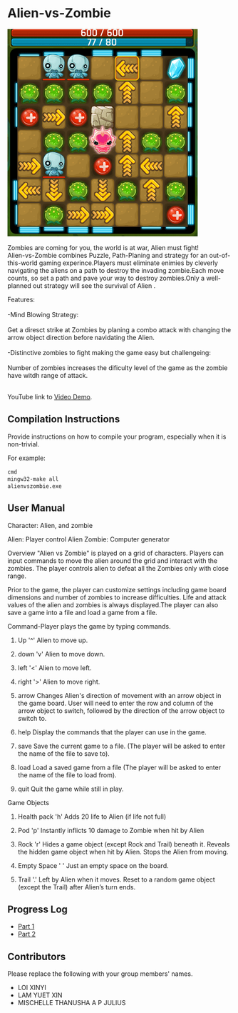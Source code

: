 # Alien-vs-Zombie

![](images/AlienPath.png)

Zombies are coming for you, the world is at war, Alien must fight!<br>
Alien-vs-Zombie combines Puzzle, Path-Planing and strategy for an out-of-this-world gaming experince.Players must eliminate enimies by cleverly navigating the aliens on a path to destroy the invading zombie.Each move counts, so set a path and pave your way to destroy zombies.Only a well-planned out strategy will see the survival of Alien .

Features:<br><br>
 -Mind Blowing Strategy:<br><br>
  Get a diresct strike at Zombies by planing a combo attack with changing the arrow object direction before navidating the Alien.<br><br>
 -Distinctive zombies to fight making the game easy but challengeing:<br><br>
  Number of zombies increases the dificulty level of the game as the zombie have witdh range of attack.<br><br>
  
 YouTube link to [Video Demo](https://youtu.be/SUp9QGdEqf0).

## Compilation Instructions

Provide instructions on how to compile your program, especially when it is non-trivial.

For example:

```
cmd
mingw32-make all
alienvszombie.exe
```

## User Manual
Character: Alien, and zombie

Alien: Player control Alien
Zombie: Computer generator 


Overview
"Alien vs Zombie" is played on a grid of characters. Players can input commands to move the alien around the grid and interact with the zombies. The player controls alien to defeat all the Zombies only with close range. 

Prior to the game, the player can customize settings including game board dimensions and number of zombies to increase difficulties. Life and attack values of the alien and zombies is always displayed.The player can also save a game into a file and load a game from a file.

Command-Player plays the game by typing commands.

1. Up '^'
Alien to move up. 

2. down 'v'
Alien to move down.
 
3. left '<'
Alien to move left. 

4. right '>'
Alien to move right. 

5. arrow 
Changes Alien's direction of movement with an arrow object in the game board. User will need to enter the row and column of the arrow object to switch, followed by the direction of the arrow object to switch to.

6. help 
Display the commands that the player can use in the game. 

7. save 
Save the current game to a file. (The player will be asked to enter the name of the file to save to). 

8. load 
Load a saved game from a file (The player will be asked to enter the name of the file to load from). 

9. quit 
Quit the game while still in play. 

Game Objects

1. Health pack 'h'
Adds 20 life to Alien (if life not full)

2. Pod 'p' 
Instantly inflicts 10 damage to Zombie when hit by Alien

3. Rock 'r' 
Hides a game object (except Rock and Trail) beneath it. 
Reveals the hidden game object when hit by Alien. 
Stops the Alien from moving. 

4. Empty Space ' '
Just an empty space on the board. 

5. Trail '.'
Left by Alien when it moves.
Reset to a random game object (except the Trail) after Alien’s turn ends.

## Progress Log

- [Part 1](PART1.md)
- [Part 2](PART2.md)

## Contributors

Please replace the following with your group members' names. 

- LOI XINYI 
- LAM YUET XIN
- MISCHELLE THANUSHA A P JULIUS
